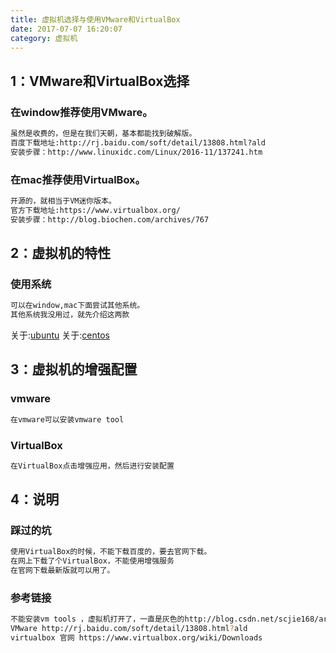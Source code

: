 ```yaml
---
title: 虚拟机选择与使用VMware和VirtualBox
date: 2017-07-07 16:20:07
category: 虚拟机
---
```

## 1：VMware和VirtualBox选择

### 在window推荐使用VMware。
``` bash
虽然是收费的，但是在我们天朝，基本都能找到破解版。
百度下载地址:http://rj.baidu.com/soft/detail/13808.html?ald
安装步骤：http://www.linuxidc.com/Linux/2016-11/137241.htm
```
### 在mac推荐使用VirtualBox。
``` bash
开源的，就相当于VM迷你版本。
官方下载地址:https://www.virtualbox.org/
安装步骤：http://blog.biochen.com/archives/767
```
## 2：虚拟机的特性
### 使用系统
``` bash
可以在window,mac下面尝试其他系统。
其他系统我没用过，就先介绍这两款
```
关于:[ubuntu](http://www.ubuntu.org.cn)
关于:[centos](http://www.centos.org)


## 3：虚拟机的增强配置

### vmware
``` bash
在vmware可以安装vmware tool
```
### VirtualBox
``` bash
在VirtualBox点击增强应用，然后进行安装配置
```

## 4：说明
### 踩过的坑
```bash
使用VirtualBox的时候，不能下载百度的，要去官网下载。
在网上下载了个VirtualBox，不能使用增强服务
在官网下载最新版就可以用了。
```

### 参考链接
``` bash
不能安装vm tools ，虚拟机打开了，一直是灰色的http://blog.csdn.net/scjie168/article/details/52516888
VMware http://rj.baidu.com/soft/detail/13808.html?ald
virtualbox 官网 https://www.virtualbox.org/wiki/Downloads
```